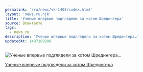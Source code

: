 ```yaml
---
permalink: '/ru/news/vk-1408/index.html'
layout: 'news.ru.njk'
title: 'Ученые впервые подглядели за котом Шредингера'
source: ВКонтакте
tags:
  - news_ru
description: 'Ученые впервые подглядели за котом Шредингера…'
updatedAt: 1407180286
---
```

![Ученые впервые подглядели за котом Шредингера…](https://sun9-33.userapi.com/_9bQpywgwoad42kxZXkPFSQCohVNcLwxNCA7-g/xukfrN9rxSo.jpg)

[Ученые впервые подглядели за котом Шредингера](http://lenta.ru/news/2014/07/31/states/)
